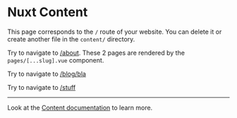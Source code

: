 # Nuxt Content

This page corresponds to the `/` route of your website. You can delete it or create another file in the `content/` directory.

Try to navigate to [/about](/about). These 2 pages are rendered by the `pages/[...slug].vue` component.

Try to navigate to [/blog/bla](/blog/bla)

Try to navigate to [/stuff](/stuff)

---

Look at the [Content documentation](https://content.nuxtjs.org/) to learn more.
